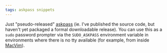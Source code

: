 ```yaml
---
tags: askpass snippets
---
```


Just "pseudo-released" [askpass](/wiki/askpass) (ie. I've published the source code, but haven't yet packaged a formal downloadable release). You can use this as a `sudo` password prompter via the `SUDO_ASKPASS` environment variable in environments where there is no tty available (for example, from inside [MacVim](/wiki/MacVim)).
